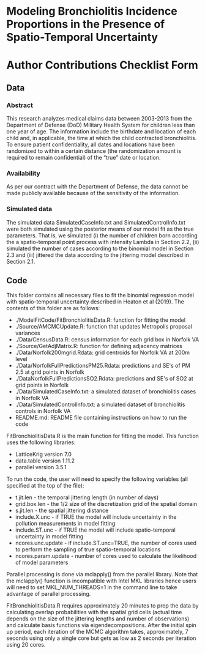 # Modeling Bronchiolitis Incidence Proportions in the Presence of Spatio-Temporal Uncertainty

# Author Contributions Checklist Form

## Data

### Abstract 

This research analyzes medical claims data between 2003-2013 from the Department of Defense (DoD) Military Health System for children less than one year of age.  The information include the birthdate and location of each child and, in applicable, the time at which the child contracted bronchiolitis.  To ensure patient confidentiality, all dates and locations have been randomized to within a certain distance (the randomization amount is required to remain confidential) of the “true” date or location.

### Availability 

As per our contract with the Department of Defense, the data cannot be made publicly available because of the sensitivity of the information.

### Simulated data

The simulated data SimulatedCaseInfo.txt and SimulatedControlInfo.txt were both simulated using the posterior means of our model fit as the true parameters.  That is, we simulated (i) the number of children born according the a spatio-temporal point process with intensity Lambda in Section 2.2, (ii) simulated the number of cases according to the binomial model in Section 2.3 and (iii) jittered the data according to the jittering model described in Section 2.1.

## Code

This folder contains all necessary files to fit the binomial regression model with spatio-temporal uncertainty described in Heaton et al (2019).  The contents of this folder are as follows:

* ./ModelFitCode/FitBronchiolitisData.R: function for fitting the model
* ./Source/AMCMCUpdate.R: function that updates Metropolis proposal variances
* ./Data/CensusData.R: census information for each grid box in Norfolk VA
* ./Source/GetAdjMatrix.R: function for defining adjacency matrices
* ./Data/Norfolk200mgrid.Rdata: grid centroids for Norfolk VA at 200m level
* ./Data/NorfolkFullPredictionsPM25.Rdata: predictions and SE's of PM 2.5 at grid points in Norfolk
* ./DataNorfolkFullPredictionsSO2.Rdata: predictions and SE's of SO2 at grid points in Norfolk
* ./Data/SimulatedCaseInfo.txt: a simulated dataset of bronchiolitis cases in Norfolk VA
* ./Data/SimulatedControlInfo.txt: a simulated dataset of bronchiolitis controls in Norfolk VA
* README.md: README file containing instructions on how to run the code

FitBronchiolitisData.R is the main function for fitting the model.  This function uses the following libraries:

* LatticeKrig version 7.0
* data.table version 1.11.2
* parallel version 3.5.1
	
To run the code, the user will need to specify the following variables (all specified at the top of the file):

* t.jit.len - the temporal jittering length (in number of days)
* grid.box.len - the 1/2 size of the discretization grid of the spatial domain
* s.jit.len - the spatial jittering distance
* include.X.unc - if TRUE the model will include uncertainty in the pollution measurements in model fitting
* include.ST.unc - if TRUE the model will include spatio-temporal uncertainty in model fitting
* ncores.unc.update - if include.ST.unc=TRUE, the number of cores used to perform the sampling of true spatio-temporal locations
* ncores.param.update - number of cores used to calculate the likelihood of model parameters

Parallel processing is done via mclapply() from the parallel library.  Note that the mclapply() function is incompatible with Intel MKL libraries hence users will need to set MKL_NUM_THREADS=1 in the command line to take advantage of parallel processing.

FitBronchiolitisData.R requires approximately 20 minutes to prep the data by calculating overlap probabilities with the spatial grid cells (actual time depends on the size of the jittering lengths and number of observations) and calculate basis functions via eigendecompositions. After the initial spin up period, each iteration of the MCMC algorithm takes, approximately, 7 seconds using only a single core but gets as low as 2 seconds per iteration using 20 cores.
